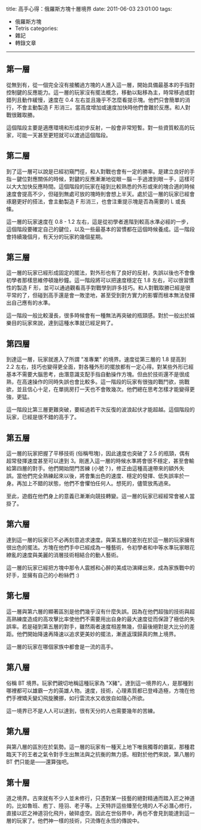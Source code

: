 title: 高手心得：俄羅斯方塊十層境界
date: 2011-06-03 23:01:00
tags:
- 俄羅斯方塊
- Tetris
categories:
- 雜記
- 轉錄文章
---

## 第一層

從無到有，從一個完全沒有接觸過方塊的人進入這一層，開始具備最基本的手指對控制鍵的反應能力。這一層的玩家沒有擺法概念，移動以點移為主，時常移過或對錯列且動作緩慢，速度在 0.4 左右並且幾乎不怎麼看提示塊。他們只會簡單的消行，不會主動製造 F 形消三。當高度增加或速度加快時他們會難於反應。和人對戰很難取勝。

這個階段主要是適應環境和形成初步反射，一般會非常短暫。對一些資質較高的玩家，可能一天甚至更短就可以渡過這個階段。

<!-- more -->

## 第二層

到了這一層可以說是已經初窺門徑，和人對戰也會有一定的勝率。是建立良好的手指－鍵位對應關係的時候，對鍵的反應漸漸地從眼－腦－手過渡到眼－手，這樣可以大大加快反應時間。這個階段的玩家在碰到比較熟悉的外形或來的塊合適的時候速度會提高不少，但碰到無處可放的塊時則會想上半天。處於這一層的玩家已經會琢磨更好的搭法，會主動製造 F 形消三，也會注重提示塊是否為需要的 L 或長條。

這一層的玩家速度在 0.8 - 1.2 左右，這是從初學者進階到較高水準必經的一步，這個階段要確定自己的鍵位，以及一些最基本的習慣都在這個時候養成。這一階段會持續幾個月，有天分的玩家約幾個星期。

## 第三層

這一層的玩家已經形成固定的擺法，對外形也有了良好的反射，失誤以後也不會像初學者那樣思維停頓幾秒鐘。這一階段將可以把速度穩定在 1.8 左右，可以很習慣性的製造 F 形，並可以通過觀看高手對戰學到許多技巧。和人對戰取勝已經是很平常的了，但碰到高手還是會一敗塗地，甚至受到對方實力的影響而根本無法發揮出自己應有的水準。

這一階段一般比較漫長，很多時候會有一種無法再突破的瓶頸感。對於一般出於娛樂目的玩家來說，達到這種水準就已經足夠了。

## 第四層

到達這一層，玩家就進入了所謂 "准專業" 的境界。速度從第三層的 1.8 提高到 2.2 左右，技巧也變得更全面，對各種外形的擺放都有一定心得。對某些外形已經基本不需要大腦思考，由潛意識支配手指自動操作方塊。但由於技術還不是很成熟，在高速操作的同時失誤也會比較多。這一階段的玩家有很強的戰鬥欲，挑戰欲，並且信心十足，在單挑房打一天也不會敗幾次。他們總在思考怎樣才能變得更強，更猛。

這一階段比第三層更難突破，要經過若干次反復的波浪起伏才能超越。這個階段的玩家，已經是很不錯的高手了。

## 第五層

這一層的玩家把握了平移技術 (俗稱甩塊)，因此速度也突破了 2.5 的瓶頸，偶有超常發揮速度甚至可以達到 3。剛進入這一層的時候水準將會很不穩定，甚至會輸給第四層的對手。他們開始閉門苦練 (小號？)，修正由這種高速帶來的額外失誤。當他們完全熟練起來以後，將會集出色的速度、穩定的發揮、低失誤率於一身。再加上不錯的狀態，他們不會懼怕任何人。想死的，儘管放馬過來。

至此，遊戲在他們身上的意義已漸漸向競技轉變。這一層的玩家已經經常會被人當掛了。

## 第六層

達到這一層的玩家已不必再刻意追求速度。與第五層的差別在於這一層的玩家擁有很出色的擺法。方塊在他們手中已經成為一種藝術，令初學者和中等水準玩家眼花繚亂的速度與美麗的消層技術相結合的動人藝術。

這一層的玩家已經把方塊中那令人震撼和心醉的美成功演繹出來，成為家族戰中的好手，並擁有自己的小粉絲們 :)

## 第七層

這一層與第六層的顯著區別是他們幾乎沒有什麼失誤。因為在他們超強的技術與超高熟練度造成的高攻擊比率使他們不需要用出自身的最大速度從而保證了極低的失誤率。若是碰到第五層的對手，雖然兩者速度相差無幾，但最後絕對是大比分的差距。他們開始降速再降速以追求更美妙的擺法，漸進返璞歸真的無上境界。

這一層的玩家在哪個家族中都會是一流的高手。

## 第八層

俗稱 BT 境界。玩家們親切地稱這種玩家為 "X豬"。達到這一境界的人，是那種到哪裡都可以雄霸一方的英雄人物。速度，技術，心理素質都已登峰造極，方塊在他們手裡矯夭變幻飛旋騰挪，如行雲流水又收放自如隨心所欲。

這一境界已不是人人可以達到，很有天分的人也需要幾年的苦練。

## 第九層

與第八層的區別在於氣勢。這一層的玩家有一種天上地下唯我獨尊的霸氣，那種君臨天下的王者之氣令對手生出無法與之抗衡的無力感。相對於他們來說，第八層的 BT 們只能是——還算強吧。

## 第十層

道之境界。古來就有不少人並未修行，只憑對某一技藝的絕對精通而踏入匠之神道的。比如魯班、庖丁、陸羽、老子等。上天特許這些臻至化境的人不必潛心修行，直接以匠之神道羽化飛升，破碎虛空。因此在世俗界中，再也不會見到能達到這一層的玩家了。他們神一樣的技術，只流傳在永恆的傳說中。